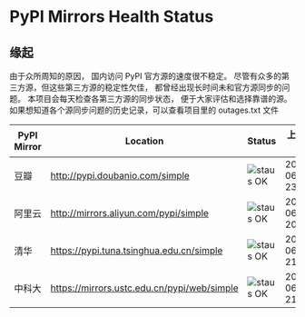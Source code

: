 PyPI Mirrors Health Status
===========================

## 缘起
由于众所周知的原因， 国内访问 PyPI 官方源的速度很不稳定。 尽管有众多的第三方源，但这些第三方源的稳定性欠佳， 都曾经出现长时间未和官方源同步的问题。 本项目会每天检查各第三方源的同步状态， 便于大家评估和选择靠谱的源。
如果想知道各个源同步问题的历史记录，可以查看项目里的 outages.txt 文件

| PyPI Mirror | Location | Status | 上次同步时间 |
| --- | --- | --- | --- |
| 豆瓣 | http://pypi.doubanio.com/simple | ![staus OK](https://img.shields.io/badge/staus-OK-brightgreen.svg?style=for-the-badge) | 2019-06-08 23:05:25 |
| 阿里云 | http://mirrors.aliyun.com/pypi/simple | ![staus OK](https://img.shields.io/badge/staus-OK-brightgreen.svg?style=for-the-badge) | 2019-06-08 20:12:10 |
| 清华 | https://pypi.tuna.tsinghua.edu.cn/simple | ![staus OK](https://img.shields.io/badge/staus-OK-brightgreen.svg?style=for-the-badge) | 2019-06-08 21:53:51 |
| 中科大 | https://mirrors.ustc.edu.cn/pypi/web/simple | ![staus OK](https://img.shields.io/badge/staus-OK-brightgreen.svg?style=for-the-badge) | 2019-06-08 21:53:51 |

